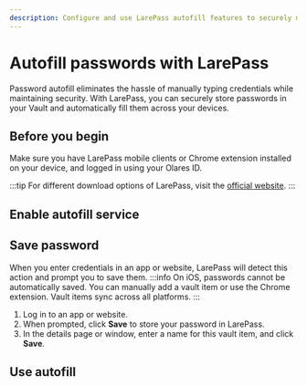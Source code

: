 ```yaml
---
description: Configure and use LarePass autofill features to securely manage passwords across devices, automatically save credentials, and streamline your login experience.
---
```

# Autofill passwords with LarePass

Password autofill eliminates the hassle of manually typing credentials while maintaining security. With LarePass, you can securely store passwords in your Vault and automatically fill them across your devices.

## Before you begin

Make sure you have LarePass mobile clients or Chrome extension installed on your device, and logged in using your Olares ID.

:::tip
For different download options of LarePass, visit the [official website](https://larepass.olares.com).
:::

## Enable autofill service
<tabs>
<template #Android>

1. Open LarePass, and go to **Settings** > **Autofill**.
2. Turn on Autofill, and select LarePass as your autofill provider.
3. Review and accept the security note when prompted.
</template>
<template #iOS>

Due to iOS system restrictions, you have to manually enable autofill for LarePass:

1. Open the Settings app on your iOS device.
2. Use the search feature to quickly find the autofill settings.
3. Ensure the Autofill service is on, then activate LarePass as an autofill provider.

</template>
<template #Chrome-extension>

Autofill is automatically enabled upon logging in with the browser extension.
</template>
</tabs>

## Save password
When you enter credentials in an app or website, LarePass will detect this action and prompt you to save them.
:::info
On iOS, passwords cannot be automatically saved. You can manually add a vault item or use the Chrome extension. Vault items sync across all platforms.
:::
1. Log in to an app or website.
2. When prompted, click **Save** to store your password in LarePass.
3. In the details page or window, enter a name for this vault item, and click **Save**.

## Use autofill

<tabs>
<template #Android>

1. Open an app or website where you aren't logged in.
2. Tap the username or password field.
3. In the overlay popup, tap **Autofill with LarePass**.
4. Unlock Vault to access your saved credentials.
5. Select the matching vault item to autofill your login details.
</template>
<template #iOS>

1. Open an app or website where you aren't logged in.
2. Tap the username or password field. A keyboard will slide up with a matching login, or with a **Password** option.
3. If a matching login is displayed, tap it to autofill.
4. If the **Password** option is displayed, tap it and unlock Vault to access available vault items for the login.
   :::info
   If other autofill services like iCloud Keychain are active, select **LarePass** in the provider list.
   :::
5. Select the matching vault item to autofill your login details.
</template>
<template #Chrome-extension>

1. Open a website where you aren't logged in.
2. Click the LarePass icon in the text field.
3. In the overlay popup, select the matching login to autofill your login details.
4. If no credentials are saved for this site, select **New item** to add a new vault item.
</template>
</tabs>




